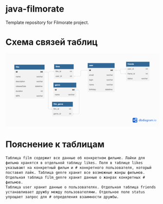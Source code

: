 # java-filmorate
Template repository for Filmorate project.
# Схема связей таблиц
![схема](схема.png)

# Пояснение к таблицам
    Таблица film содержит все данные об конкретном фильме. Лайки для фильма хранятся в отдельной таблицу likes. Поля в таблице likes указывают на конкретный фильм и # конкретного пользователя, который поставил лайк. Таблица genre хранит все возможные жанры фильмов. Отдельная таблица film_genre хранит данные о жанрах конкретных # фильмов.
    Таблица user хранит данные о пользователях. Отдельная таблица friends устанавливает дружбу между пользователями. Отдельное поле status упрощает запрос для # определения взаимности дружбы. 